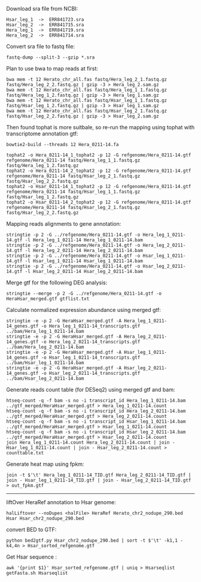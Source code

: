 Download sra file from NCBI:

    Hsar_leg_1  ->	ERR841723.sra
    Hsar_leg_2  ->	ERR841715.sra
    Hera_leg_1  ->  ERR841719.sra
    Hera_leg_2  ->	ERR841714.sra

Convert sra file to fastq file:

    fastq-dump --split-3 --gzip *.sra

Plan to use bwa to map reads at first:

    bwa mem -t 12 Herato_chr_all.fas fastq/Hera_leg_2_1.fastq.gz fastq/Hera_leg_2_2.fastq.gz | gzip -3 > Hera_leg_2.sam.gz
    bwa mem -t 12 Herato_chr_all.fas fastq/Hera_leg_1_1.fastq.gz fastq/Hera_leg_1_2.fastq.gz | gzip -3 > Hera_leg_1.sam.gz
    bwa mem -t 12 Herato_chr_all.fas fastq/Hsar_leg_1_1.fastq.gz fastq/Hsar_leg_1_2.fastq.gz | gzip -3 > Hsar_leg_1.sam.gz
    bwa mem -t 12 Herato_chr_all.fas fastq/Hsar_leg_2_1.fastq.gz fastq/Hsar_leg_2_2.fastq.gz | gzip -3 > Hsar_leg_2.sam.gz

Then found tophat is more suitbale, so re-run the mapping using tophat with transcriptome annotation gtf:

    bowtie2-build --threads 12 Hera_0211-14.fa

    tophat2 -o Hera_0211-14_1_tophat2 -p 12 -G refgenome/Hera_0211-14.gtf refgenome/Hera_0211-14 fastq/Hera_leg_1_1.fastq.gz fastq/Hera_leg_1_2.fastq.gz
    tophat2 -o Hera_0211-14_2_tophat2 -p 12 -G refgenome/Hera_0211-14.gtf refgenome/Hera_0211-14 fastq/Hsar_leg_2_1.fastq.gz fastq/Hsar_leg_2_2.fastq.gz
    tophat2 -o Hsar_0211-14_1_tophat2 -p 12 -G refgenome/Hera_0211-14.gtf refgenome/Hera_0211-14 fastq/Hsar_leg_1_1.fastq.gz fastq/Hsar_leg_1_2.fastq.gz
    tophat2 -o Hsar_0211-14_2_tophat2 -p 12 -G refgenome/Hera_0211-14.gtf refgenome/Hera_0211-14 fastq/Hsar_leg_2_1.fastq.gz fastq/Hsar_leg_2_2.fastq.gz

Mapping reads alignments to gene annotation:

    stringtie -p 2 -G ../refgenome/Hera_0211-14.gtf -o Hera_leg_1_0211-14.gtf -l Hera_leg_1_0211-14 Hera_leg_1_0211-14.bam
    stringtie -p 2 -G ../refgenome/Hera_0211-14.gtf -o Hera_leg_2_0211-14.gtf -l Hera_leg_2_0211-14 Hera_leg_2_0211-14.bam
    stringtie -p 2 -G ../refgenome/Hera_0211-14.gtf -o Hsar_leg_1_0211-14.gtf -l Hsar_leg_1_0211-14 Hsar_leg_1_0211-14.bam
    stringtie -p 2 -G ../refgenome/Hera_0211-14.gtf -o Hsar_leg_2_0211-14.gtf -l Hsar_leg_2_0211-14 Hsar_leg_2_0211-14.bam

 Merge gtf for the following DEG analysis:

    stringtie --merge -p 2 -G ../refgenome/Hera_0211-14.gtf -o HeraHsar_merged.gtf gtflist.txt
    
Calculate normalized expression abundance using merged gtf:
    
    stringtie -e -p 2 -G HeraHsar_merged.gtf -A Hera_leg_1_0211-14_genes.gtf -o Hera_leg_1_0211-14_transcripts.gtf ../bam/Hera_leg_1_0211-14.bam
    stringtie -e -p 2 -G HeraHsar_merged.gtf -A Hera_leg_2_0211-14_genes.gtf -o Hera_leg_2_0211-14_transcripts.gtf ../bam/Hera_leg_2_0211-14.bam
    stringtie -e -p 2 -G HeraHsar_merged.gtf -A Hsar_leg_1_0211-14_genes.gtf -o Hsar_leg_1_0211-14_transcripts.gtf ../bam/Hsar_leg_1_0211-14.bam
    stringtie -e -p 2 -G HeraHsar_merged.gtf -A Hsar_leg_2_0211-14_genes.gtf -o Hsar_leg_2_0211-14_transcripts.gtf ../bam/Hsar_leg_2_0211-14.bam

Generate reads count table (for DESeq2) using merged gtf and bam:

    htseq-count -q -f bam -s no -i transcript_id Hera_leg_1_0211-14.bam ../gtf_merged/HeraHsar_merged.gtf > Hera_leg_1_0211-14.count
    htseq-count -q -f bam -s no -i transcript_id Hera_leg_2_0211-14.bam ../gtf_merged/HeraHsar_merged.gtf > Hera_leg_2_0211-14.count
    htseq-count -q -f bam -s no -i transcript_id Hsar_leg_1_0211-14.bam ../gtf_merged/HeraHsar_merged.gtf > Hsar_leg_1_0211-14.count
    htseq-count -q -f bam -s no -i transcript_id Hsar_leg_2_0211-14.bam ../gtf_merged/HeraHsar_merged.gtf > Hsar_leg_2_0211-14.count
    join Hera_leg_1_0211-14.count Hera_leg_2_0211-14.count | join - Hsar_leg_1_0211-14.count | join - Hsar_leg_2_0211-14.count > counttable.txt
    
Generate heat map using fpkm:

    join -t $'\t' Hera_leg_1_0211-14_TID.gtf Hera_leg_2_0211-14_TID.gtf | join - Hsar_leg_1_0211-14_TID.gtf | join - Hsar_leg_2_0211-14_TID.gtf > out_fpkm.gtf
    
    
------------------------------------------

liftOver HeraRef annotation to Hsar genome:

    halLiftover --noDupes <halFile> HeraRef Herato_chr2_nodupe_290.bed Hsar Hsar_chr2_nodupe_290.bed
    
convert BED to GTF:

    python bed2gtf.py Hsar_chr2_nodupe_290.bed | sort -t $'\t' -k1,1 -k4,4n > Hsar_sorted_refgenome.gtf
    
Get Hsar sequence :

    awk '{print $1}' Hsar_sorted_refgenome.gtf | uniq > Hsarseqlist
    getFasta.sh Hsarseqlist
    
